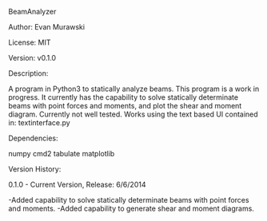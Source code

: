 BeamAnalyzer

Author: Evan Murawski

License: MIT

Version: v0.1.0

Description:

A program in Python3 to statically analyze beams. This program is a work in progress. It currently has the capability to solve statically determinate beams with point forces and moments, and plot the shear and moment diagram. Currently not well tested. Works using the text based UI contained in: textinterface.py

Dependencies:

numpy
cmd2
tabulate
matplotlib


Version History:

0.1.0 - Current Version, Release: 6/6/2014

-Added capability to solve statically determinate beams with point forces and moments. 
-Added capability to generate shear and moment diagrams.


